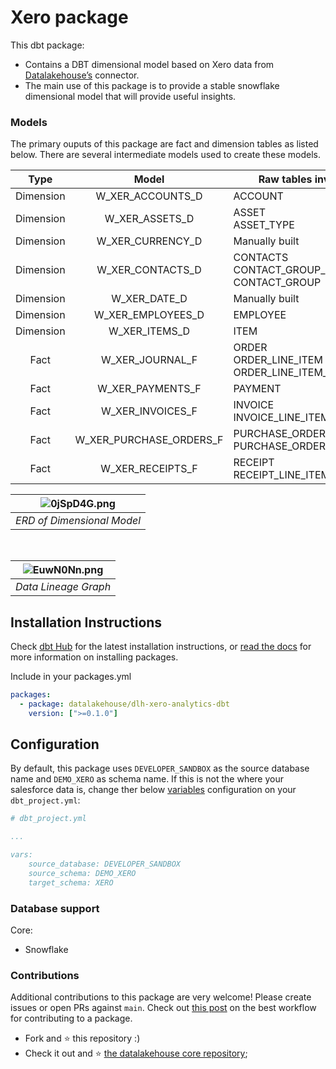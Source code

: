 # Xero package

This dbt package:

*   Contains a DBT dimensional model based on Xero data from [Datalakehouse’s](https://www.datalakehouse.io/) connector.
*   The main use of this package is to provide a stable snowflake dimensional model that will provide useful insights.
    

### Models

The primary ouputs of this package are fact and dimension tables as listed below. There are several intermediate models used to create these models.

|        Type       |        Model       |        Raw tables involved       |
|:----------------:|:----------------:|----------------|
|Dimension| W_XER_ACCOUNTS_D       | ACCOUNT|
|Dimension| W_XER_ASSETS_D         | ASSET<br>ASSET_TYPE |
|Dimension| W_XER_CURRENCY_D       | Manually built |
|Dimension| W_XER_CONTACTS_D      | CONTACTS<br>CONTACT_GROUP_MEMBER<br>CONTACT_GROUP|
|Dimension| W_XER_DATE_D      | Manually built|
|Dimension| W_XER_EMPLOYEES_D      | EMPLOYEE|
|Dimension| W_XER_ITEMS_D      | ITEM|
|Fact| W_XER_JOURNAL_F | ORDER<br>ORDER_LINE_ITEM<br>ORDER_LINE_ITEM_MODIFIER|
|Fact| W_XER_PAYMENTS_F          | PAYMENT|
|Fact| W_XER_INVOICES_F          | INVOICE<br>INVOICE_LINE_ITEM|
|Fact| W_XER_PURCHASE_ORDERS_F          | PURCHASE_ORDER<br>PURCHASE_ORDER_LINE_ITEM|
|Fact| W_XER_RECEIPTS_F          | RECEIPT<br>RECEIPT_LINE_ITEM|

| ![0jSpD4G.png](https://i.imgur.com/0jSpD4G.png) | 
|:--:| 
| *ERD of Dimensional Model* | 

</br>

| ![EuwN0Nn.png](https://i.imgur.com/EuwN0Nn.png) | 
|:--:| 
| *Data Lineage Graph* |

Installation Instructions
-------------------------

Check [dbt Hub](https://hub.getdbt.com) for the latest installation instructions, or [read the docs](https://docs.getdbt.com/docs/package-management) for more information on installing packages.

Include in your packages.yml

```yaml
packages:
  - package: datalakehouse/dlh-xero-analytics-dbt
    version: [">=0.1.0"]
```

Configuration
-------------

By default, this package uses `DEVELOPER_SANDBOX` as the source database name and `DEMO_XERO` as schema name. If this is not the where your salesforce data is, change ther below [variables](https://docs.getdbt.com/docs/using-variables) configuration on your `dbt_project.yml`:

```yaml
# dbt_project.yml

...

vars:    
    source_database: DEVELOPER_SANDBOX
    source_schema: DEMO_XERO
    target_schema: XERO
```

### Database support

Core:

*   Snowflake
    

### Contributions

Additional contributions to this package are very welcome! Please create issues or open PRs against `main`. Check out [this post](https://discourse.getdbt.com/t/contributing-to-a-dbt-package/657) on the best workflow for contributing to a package.


*   Fork and :star: this repository :)
*   Check it out and :star: [the datalakehouse core repository](https://github.com/datalakehouse/datalakehouse-core);
